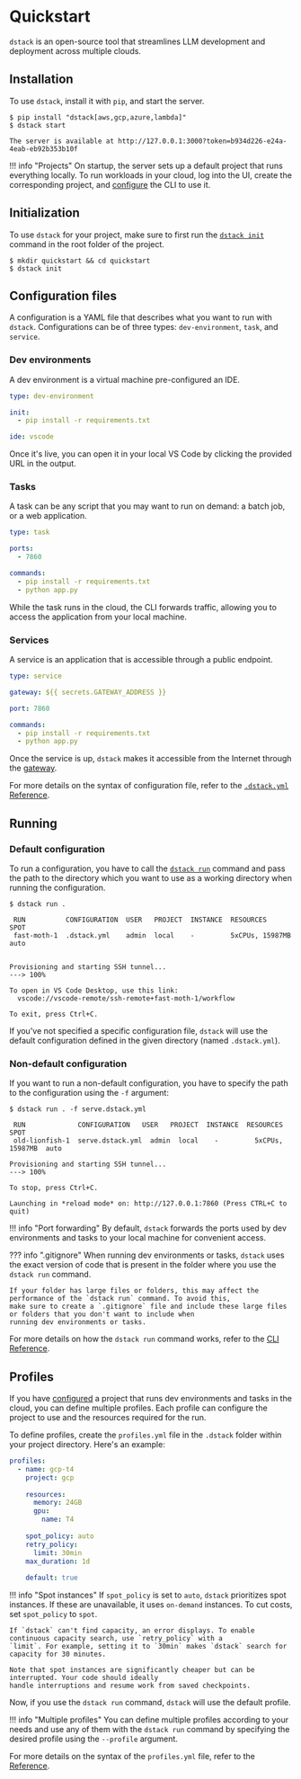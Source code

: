 # Quickstart

`dstack` is an open-source tool that streamlines LLM development and deployment across multiple clouds.

## Installation

To use `dstack`, install it with `pip`, and start the server.

<div class="termy">

```shell
$ pip install "dstack[aws,gcp,azure,lambda]"
$ dstack start

The server is available at http://127.0.0.1:3000?token=b934d226-e24a-4eab-eb92b353b10f
```

</div>

!!! info "Projects"
    On startup, the server sets up a default project that runs everything locally. 
    To run workloads in your cloud, log into the UI, create the corresponding project, 
    and [configure](projects.md) the CLI to use it.

## Initialization

To use `dstack` for your project, make sure to first run the [`dstack init`](reference/cli/init.md) command in the root folder of the project.

<div class="termy">

```shell
$ mkdir quickstart && cd quickstart
$ dstack init
```

</div>

## Configuration files

A configuration is a YAML file that describes what you want to run with `dstack`. Configurations can be of three
types: `dev-environment`, `task`, and `service`.

### Dev environments

A dev environment is a virtual machine pre-configured an IDE.

<div editor-title=".dstack.yml"> 

```yaml
type: dev-environment

init:
  - pip install -r requirements.txt

ide: vscode
```

</div>

Once it's live, you can open it in your local VS Code by clicking the provided URL in the output.

### Tasks

A task can be any script that you may want to run on demand: a batch job, or a web application.

<div editor-title="serve.dstack.yml"> 

```yaml
type: task

ports:
  - 7860

commands:
  - pip install -r requirements.txt
  - python app.py
```

</div>

While the task runs in the cloud, the CLI forwards traffic, allowing you to access the application from your local
machine. 

### Services

A service is an application that is accessible through a public endpoint.

<div editor-title="deploy.dstack.yml"> 

```yaml
type: service

gateway: ${{ secrets.GATEWAY_ADDRESS }}

port: 7860

commands:
  - pip install -r requirements.txt
  - python app.py
```

</div>

Once the service is up, `dstack` makes it accessible from the Internet through
the [gateway](guides/services.md#configuring-a-gateway).

[//]: # (!!! info "Configuration filename")
[//]: # (    The configuration file must be named with the suffix `.dstack.yml`. For example,)
[//]: # (    you can name the configuration file `.dstack.yml` or `serve.dstack.yml`. You can define)
[//]: # (    these configurations anywhere within your project. )
[//]: # (    )
[//]: # (    Each folder may have one default configuration file named `.dstack.yml`.)

For more details on the syntax of configuration file, refer to the [`.dstack.yml` Reference](../docs/reference/dstack.yml/index.md).

## Running

### Default configuration

To run a configuration, you have to call the [`dstack run`](reference/cli/run.md) command and pass the path to the 
directory which you want to use as a working directory when running the configuration.

<div class="termy">

```shell
$ dstack run . 

 RUN          CONFIGURATION  USER   PROJECT  INSTANCE  RESOURCES        SPOT
 fast-moth-1  .dstack.yml    admin  local    -         5xCPUs, 15987MB  auto  


Provisioning and starting SSH tunnel...
---> 100%

To open in VS Code Desktop, use this link:
  vscode://vscode-remote/ssh-remote+fast-moth-1/workflow

To exit, press Ctrl+C.
```

</div>

If you've not specified a specific configuration file, `dstack` will use the default configuration
defined in the given directory (named `.dstack.yml`).

### Non-default configuration

If you want to run a non-default configuration, you have to specify the path to the configuration
using the `-f` argument:

<div class="termy">

```shell
$ dstack run . -f serve.dstack.yml

 RUN             CONFIGURATION   USER   PROJECT  INSTANCE  RESOURCES        SPOT
 old-lionfish-1  serve.dstack.yml  admin  local    -         5xCPUs, 15987MB  auto  

Provisioning and starting SSH tunnel...
---> 100%

To stop, press Ctrl+C.

Launching in *reload mode* on: http://127.0.0.1:7860 (Press CTRL+C to quit)
```

</div>

!!! info "Port forwarding"
    By default, `dstack` forwards the ports used by dev environments and tasks to your local machine for convenient access.

??? info ".gitignore"
    When running dev environments or tasks, `dstack` uses the exact version of code that is present in the folder where you
    use the `dstack run` command.

    If your folder has large files or folders, this may affect the performance of the `dstack run` command. To avoid this,
    make sure to create a `.gitignore` file and include these large files or folders that you don't want to include when
    running dev environments or tasks.

For more details on how the `dstack run` command works, refer to the [CLI Reference](reference/cli/run.md).

## Profiles

If you have [configured](projects.md) a project that runs dev environments and tasks in the cloud, you can define multiple
profiles. Each profile can configure the project to use and the resources required for the run.

To define profiles, create the `profiles.yml` file in the `.dstack` folder within your project directory. Here's an example:

<div editor-title=".dstack/profiles.yml"> 

```yaml
profiles:
  - name: gcp-t4
    project: gcp
    
    resources:
      memory: 24GB
      gpu:
        name: T4
        
    spot_policy: auto
    retry_policy:
      limit: 30min
    max_duration: 1d
      
    default: true
```

</div>

!!! info "Spot instances"
    If `spot_policy` is set to `auto`, `dstack` prioritizes spot instances.
    If these are unavailable, it uses `on-demand` instances. To cut costs, set `spot_policy` to `spot`.
    
    If `dstack` can't find capacity, an error displays. To enable continuous capacity search, use `retry_policy` with a 
    `limit`. For example, setting it to `30min` makes `dstack` search for capacity for 30 minutes.

    Note that spot instances are significantly cheaper but can be interrupted. Your code should ideally 
    handle interruptions and resume work from saved checkpoints.

Now, if you use the `dstack run` command, `dstack` will use the default profile.

!!! info "Multiple profiles"
    You can define multiple profiles according to your needs and use any of them with the `dstack run` command by specifying
    the desired profile using the `--profile` argument.

For more details on the syntax of the `profiles.yml` file, refer to the [Reference](reference/profiles.yml.md).